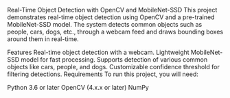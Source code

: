 Real-Time Object Detection with OpenCV and MobileNet-SSD
This project demonstrates real-time object detection using OpenCV and a pre-trained MobileNet-SSD model. The system detects common objects such as people, cars, dogs, etc., through a webcam feed and draws bounding boxes around them in real-time.

Features
Real-time object detection with a webcam.
Lightweight MobileNet-SSD model for fast processing.
Supports detection of various common objects like cars, people, and dogs.
Customizable confidence threshold for filtering detections.
Requirements
To run this project, you will need:

Python 3.6 or later
OpenCV (4.x.x or later)
NumPy
